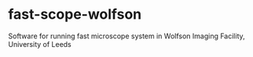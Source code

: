 # fast-scope-wolfson
Software for running fast microscope system in Wolfson Imaging Facility, University of Leeds
